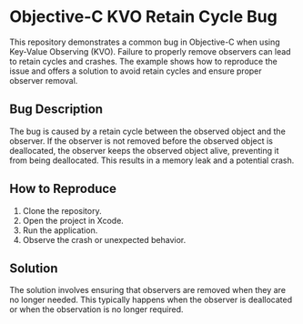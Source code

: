# Objective-C KVO Retain Cycle Bug

This repository demonstrates a common bug in Objective-C when using Key-Value Observing (KVO).  Failure to properly remove observers can lead to retain cycles and crashes. The example shows how to reproduce the issue and offers a solution to avoid retain cycles and ensure proper observer removal.

## Bug Description
The bug is caused by a retain cycle between the observed object and the observer. If the observer is not removed before the observed object is deallocated, the observer keeps the observed object alive, preventing it from being deallocated. This results in a memory leak and a potential crash.

## How to Reproduce
1. Clone the repository.
2. Open the project in Xcode.
3. Run the application.
4. Observe the crash or unexpected behavior.

## Solution
The solution involves ensuring that observers are removed when they are no longer needed. This typically happens when the observer is deallocated or when the observation is no longer required.